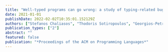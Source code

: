 ```yaml
---
title: "Well-typed programs can go wrong: a study of typing-related bugs in JVM compilers"
date: 2021-01-01
publishDate: 2022-02-02T10:35:01.152129Z
authors: ["Stefanos Chaliasos", "Thodoris Sotiropoulos", "Georgios-Petros Drosos", "Charalambos Mitropoulos", "Dimitris Mitropoulos", "Diomidis Spinellis"]
publication_types: ["2"]
abstract: ""
featured: false
publication: "*Proceedings of the ACM on Programming Languages*"
---
```


